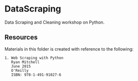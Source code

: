 # DataScraping
Data Scraping and Cleaning workshop on Python.

## Resources
Materials in this folder is created with reference to the following:

	1. Web Scraping with Python
	   Ryan Mitchell
	   June 2015
	   O'Reilly
	   ISBN: 978-1-491-91027-6